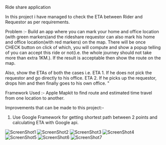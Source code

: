 Ride share application 


In this project i have managed to check the ETA between Rider and Requestor as per requirements.

Problem :-
Build an app where you can mark your home and office location (with green markers)and the rideshare requestor can also mark his home and office location(with red markers) on the map. There will be once CHECK button on click of which, you will compute and show a popup telling of you can accept this ride or not(i.e. the whole journey should not take more than extra 1KM.).
If the result is acceptable then show the route on the map.

Also, show the ETAs of both the cases i.e. 
ETA 1. If he does not pick the requestor and go directly to his office.
ETA 2. If he picks up the requestor, drops him and then finally goes to his own office. "

Framework Used :- Apple Mapkit to find route and estimated time travel from one location to another.

Improvements that can be made to this project:-
1. Use Google Framework for getting shortest path between 2 points and calculating ETA with Google api.


![ScreenShot1](https://raw.githubusercontent.com/varen1994/RideShareApplication/master/PROJECT%20IMAGES/ScreenShot7.png)
![ScreenShot2](https://raw.githubusercontent.com/varen1994/RideShareApplication/master/PROJECT%20IMAGES/ScreenShot6.png)
![ScreenShot3](https://raw.githubusercontent.com/varen1994/RideShareApplication/master/PROJECT%20IMAGES/ScreenShot5.png)
![ScreenShot4](https://raw.githubusercontent.com/varen1994/RideShareApplication/master/PROJECT%20IMAGES/ScreenShot4.png)
![ScreenShot5](https://raw.githubusercontent.com/varen1994/RideShareApplication/master/PROJECT%20IMAGES/ScreenShot3.png)
![ScreenShot6](https://raw.githubusercontent.com/varen1994/RideShareApplication/master/PROJECT%20IMAGES/ScreenShot2.png)
![ScreenShot7](https://raw.githubusercontent.com/varen1994/RideShareApplication/master/PROJECT%20IMAGES/ScreenShot1.png)
